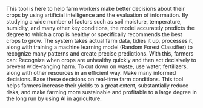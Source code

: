 This tool is here to help farm workers make better decisions about their crops by 
using artificial intelligence and the evaluation of information. By studying a wide 
number of factors such as soil moisture, temperature, humidity, and many other 
key conditions, the model accurately predicts the degree to which a crop is healthy 
or specifically recommends the best crops to grow. The system takes actual farm 
data, tidies it up, processes it, along with training a machine learning model 
(Random Forest Classifier) to recognize many patterns and create precise 
predictions. With this, farmers can: 
Recognize when crops are unhealthy quickly and then act decisively to prevent 
wide-ranging harm. To cut down on waste, use water, fertilizers, along with other 
resources in an efficient way. 
Make many informed decisions. Base these decisions on real-time farm 
conditions. 
This tool helps farmers increase their yields to a great extent, substantially reduce 
risks, and make farming more sustainable and profitable to a large degree in the 
long run by using AI in agriculture.
